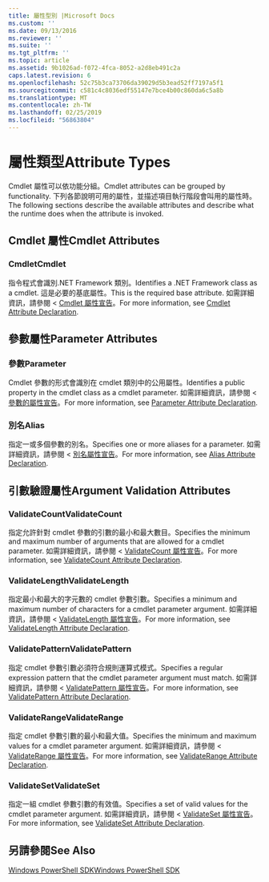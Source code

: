 ```yaml
---
title: 屬性型別 |Microsoft Docs
ms.custom: ''
ms.date: 09/13/2016
ms.reviewer: ''
ms.suite: ''
ms.tgt_pltfrm: ''
ms.topic: article
ms.assetid: 9b1026ad-f072-4fca-8052-a2d8eb491c2a
caps.latest.revision: 6
ms.openlocfilehash: 52c75b3ca73706da39029d5b3ead52ff7197a5f1
ms.sourcegitcommit: c581c4c8036edf55147e7bce4b00c860da6c5a8b
ms.translationtype: MT
ms.contentlocale: zh-TW
ms.lasthandoff: 02/25/2019
ms.locfileid: "56863804"
---
```

# <a name="attribute-types"></a><span data-ttu-id="bf763-102">屬性類型</span><span class="sxs-lookup"><span data-stu-id="bf763-102">Attribute Types</span></span>

<span data-ttu-id="bf763-103">Cmdlet 屬性可以依功能分組。</span><span class="sxs-lookup"><span data-stu-id="bf763-103">Cmdlet attributes can be grouped by functionality.</span></span>
<span data-ttu-id="bf763-104">下列各節說明可用的屬性，並描述項目執行階段會叫用的屬性時。</span><span class="sxs-lookup"><span data-stu-id="bf763-104">The following sections describe the available attributes and describe what the runtime does when the attribute is invoked.</span></span>

## <a name="cmdlet-attributes"></a><span data-ttu-id="bf763-105">Cmdlet 屬性</span><span class="sxs-lookup"><span data-stu-id="bf763-105">Cmdlet Attributes</span></span>

### <a name="cmdlet"></a><span data-ttu-id="bf763-106">Cmdlet</span><span class="sxs-lookup"><span data-stu-id="bf763-106">Cmdlet</span></span>

<span data-ttu-id="bf763-107">指令程式會識別.NET Framework 類別。</span><span class="sxs-lookup"><span data-stu-id="bf763-107">Identifies a .NET Framework class as a cmdlet.</span></span>
<span data-ttu-id="bf763-108">這是必要的基底屬性。</span><span class="sxs-lookup"><span data-stu-id="bf763-108">This is the required base attribute.</span></span>
<span data-ttu-id="bf763-109">如需詳細資訊，請參閱 < [Cmdlet 屬性宣告](./cmdlet-attribute-declaration.md)。</span><span class="sxs-lookup"><span data-stu-id="bf763-109">For more information, see [Cmdlet Attribute Declaration](./cmdlet-attribute-declaration.md).</span></span>

## <a name="parameter-attributes"></a><span data-ttu-id="bf763-110">參數屬性</span><span class="sxs-lookup"><span data-stu-id="bf763-110">Parameter Attributes</span></span>

### <a name="parameter"></a><span data-ttu-id="bf763-111">參數</span><span class="sxs-lookup"><span data-stu-id="bf763-111">Parameter</span></span>

<span data-ttu-id="bf763-112">Cmdlet 參數的形式會識別在 cmdlet 類別中的公用屬性。</span><span class="sxs-lookup"><span data-stu-id="bf763-112">Identifies a public property in the cmdlet class as a cmdlet parameter.</span></span>
<span data-ttu-id="bf763-113">如需詳細資訊，請參閱 <<c0> [ 參數的屬性宣告](./parameter-attribute-declaration.md)。</span><span class="sxs-lookup"><span data-stu-id="bf763-113">For more information, see [Parameter Attribute Declaration](./parameter-attribute-declaration.md).</span></span>

### <a name="alias"></a><span data-ttu-id="bf763-114">別名</span><span class="sxs-lookup"><span data-stu-id="bf763-114">Alias</span></span>

<span data-ttu-id="bf763-115">指定一或多個參數的別名。</span><span class="sxs-lookup"><span data-stu-id="bf763-115">Specifies one or more aliases for a parameter.</span></span>
<span data-ttu-id="bf763-116">如需詳細資訊，請參閱 <<c0> [ 別名屬性宣告](./alias-attribute-declaration.md)。</span><span class="sxs-lookup"><span data-stu-id="bf763-116">For more information, see [Alias Attribute Declaration](./alias-attribute-declaration.md).</span></span>

## <a name="argument-validation-attributes"></a><span data-ttu-id="bf763-117">引數驗證屬性</span><span class="sxs-lookup"><span data-stu-id="bf763-117">Argument Validation Attributes</span></span>

### <a name="validatecount"></a><span data-ttu-id="bf763-118">ValidateCount</span><span class="sxs-lookup"><span data-stu-id="bf763-118">ValidateCount</span></span>

<span data-ttu-id="bf763-119">指定允許針對 cmdlet 參數的引數的最小和最大數目。</span><span class="sxs-lookup"><span data-stu-id="bf763-119">Specifies the minimum and maximum number of arguments that are allowed for a cmdlet parameter.</span></span>
<span data-ttu-id="bf763-120">如需詳細資訊，請參閱 < [ValidateCount 屬性宣告](./validatecount-attribute-declaration.md)。</span><span class="sxs-lookup"><span data-stu-id="bf763-120">For more information, see [ValidateCount Attribute Declaration](./validatecount-attribute-declaration.md).</span></span>

### <a name="validatelength"></a><span data-ttu-id="bf763-121">ValidateLength</span><span class="sxs-lookup"><span data-stu-id="bf763-121">ValidateLength</span></span>

<span data-ttu-id="bf763-122">指定最小和最大的字元數的 cmdlet 參數引數。</span><span class="sxs-lookup"><span data-stu-id="bf763-122">Specifies a minimum and maximum number of characters for a cmdlet parameter argument.</span></span>
<span data-ttu-id="bf763-123">如需詳細資訊，請參閱 < [ValidateLength 屬性宣告](./validatelength-attribute-declaration.md)。</span><span class="sxs-lookup"><span data-stu-id="bf763-123">For more information, see [ValidateLength Attribute Declaration](./validatelength-attribute-declaration.md).</span></span>

### <a name="validatepattern"></a><span data-ttu-id="bf763-124">ValidatePattern</span><span class="sxs-lookup"><span data-stu-id="bf763-124">ValidatePattern</span></span>

<span data-ttu-id="bf763-125">指定 cmdlet 參數引數必須符合規則運算式模式。</span><span class="sxs-lookup"><span data-stu-id="bf763-125">Specifies a regular expression pattern that the cmdlet parameter argument must match.</span></span>
<span data-ttu-id="bf763-126">如需詳細資訊，請參閱 < [ValidatePattern 屬性宣告](./validatepattern-attribute-declaration.md)。</span><span class="sxs-lookup"><span data-stu-id="bf763-126">For more information, see [ValidatePattern Attribute Declaration](./validatepattern-attribute-declaration.md).</span></span>

### <a name="validaterange"></a><span data-ttu-id="bf763-127">ValidateRange</span><span class="sxs-lookup"><span data-stu-id="bf763-127">ValidateRange</span></span>

<span data-ttu-id="bf763-128">指定 cmdlet 參數引數的最小和最大值。</span><span class="sxs-lookup"><span data-stu-id="bf763-128">Specifies the minimum and maximum values for a cmdlet parameter argument.</span></span>
<span data-ttu-id="bf763-129">如需詳細資訊，請參閱 < [ValidateRange 屬性宣告](./validaterange-attribute-declaration.md)。</span><span class="sxs-lookup"><span data-stu-id="bf763-129">For more information, see [ValidateRange Attribute Declaration](./validaterange-attribute-declaration.md).</span></span>

### <a name="validateset"></a><span data-ttu-id="bf763-130">ValidateSet</span><span class="sxs-lookup"><span data-stu-id="bf763-130">ValidateSet</span></span>

<span data-ttu-id="bf763-131">指定一組 cmdlet 參數引數的有效值。</span><span class="sxs-lookup"><span data-stu-id="bf763-131">Specifies a set of valid values for the cmdlet parameter argument.</span></span>
<span data-ttu-id="bf763-132">如需詳細資訊，請參閱 < [ValidateSet 屬性宣告](./validateset-attribute-declaration.md)。</span><span class="sxs-lookup"><span data-stu-id="bf763-132">For more information, see [ValidateSet Attribute Declaration](./validateset-attribute-declaration.md).</span></span>

## <a name="see-also"></a><span data-ttu-id="bf763-133">另請參閱</span><span class="sxs-lookup"><span data-stu-id="bf763-133">See Also</span></span>

[<span data-ttu-id="bf763-134">Windows PowerShell SDK</span><span class="sxs-lookup"><span data-stu-id="bf763-134">Windows PowerShell SDK</span></span>](../windows-powershell-reference.md)
